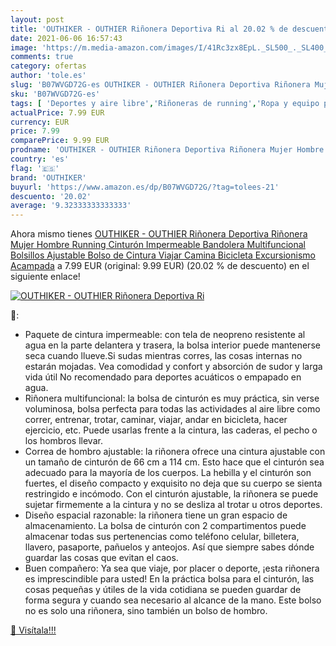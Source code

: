 ```yaml
---
layout: post
title: 'OUTHIKER - OUTHIER Riñonera Deportiva Ri al 20.02 % de descuento'
date: 2021-06-06 16:57:43
image: 'https://m.media-amazon.com/images/I/41Rc3zx8EpL._SL500_._SL400_.jpg'
comments: true
category: ofertas
author: 'tole.es'
slug: 'B07WVGD72G-es OUTHIKER - OUTHIER Riñonera Deportiva Riñonera Mujer...'
sku: 'B07WVGD72G-es'
tags: [ 'Deportes y aire libre','Riñoneras de running','Ropa y equipo para deportes','Running','bicicleta','outhiker', ]
actualPrice: 7.99 EUR
currency: EUR
price: 7.99
comparePrice: 9.99 EUR
prodname: 'OUTHIKER - OUTHIER Riñonera Deportiva Riñonera Mujer Hombre Running Cinturón Impermeable Bandolera Multifuncional Bolsillos Ajustable Bolso de Cintura Viajar Camina Bicicleta Excursionismo Acampada'
country: 'es'
flag: '🇪🇸'
brand: 'OUTHIKER'
buyurl: 'https://www.amazon.es/dp/B07WVGD72G/?tag=tolees-21'
descuento: '20.02'
average: '9.32333333333333'
---
```


Ahora mismo tienes [OUTHIKER - OUTHIER Riñonera Deportiva Riñonera Mujer Hombre Running Cinturón Impermeable Bandolera Multifuncional Bolsillos Ajustable Bolso de Cintura Viajar Camina Bicicleta Excursionismo Acampada](https://www.amazon.es/dp/B07WVGD72G/?tag=tolees-21) a 7.99 EUR (original: 9.99 EUR) (20.02 %  de descuento) en el siguiente enlace!

[![OUTHIKER - OUTHIER Riñonera Deportiva Ri](https://m.media-amazon.com/images/I/41Rc3zx8EpL._SL500_._SL400_.jpg)](https://www.amazon.es/dp/B07WVGD72G/?tag=tolees-21)

🔎:

- Paquete de cintura impermeable: con tela de neopreno resistente al agua en la parte delantera y trasera, la bolsa interior puede mantenerse seca cuando llueve.Si sudas mientras corres, las cosas internas no estarán mojadas. Vea comodidad y confort y absorción de sudor y larga vida útil No recomendado para deportes acuáticos o empapado en agua.
- Riñonera multifuncional: la bolsa de cinturón es muy práctica, sin verse voluminosa, bolsa perfecta para todas las actividades al aire libre como correr, entrenar, trotar, caminar, viajar, andar en bicicleta, hacer ejercicio, etc. Puede usarlas frente a la cintura, las caderas, el pecho o los hombros llevar.
- Correa de hombro ajustable: la riñonera ofrece una cintura ajustable con un tamaño de cinturón de 66 cm a 114 cm. Esto hace que el cinturón sea adecuado para la mayoría de los cuerpos. La hebilla y el cinturón son fuertes, el diseño compacto y exquisito no deja que su cuerpo se sienta restringido e incómodo. Con el cinturón ajustable, la riñonera se puede sujetar firmemente a la cintura y no se desliza al trotar u otros deportes.
- Diseño espacial razonable: la riñonera tiene un gran espacio de almacenamiento. La bolsa de cinturón con 2 compartimentos puede almacenar todas sus pertenencias como teléfono celular, billetera, llavero, pasaporte, pañuelos y anteojos. Así que siempre sabes dónde guardar las cosas que evitan el caos.
- Buen compañero: Ya sea que viaje, por placer o deporte, ¡esta riñonera es imprescindible para usted! En la práctica bolsa para el cinturón, las cosas pequeñas y útiles de la vida cotidiana se pueden guardar de forma segura y cuando sea necesario al alcance de la mano. Este bolso no es solo una riñonera, sino también un bolso de hombro.

[🛒 Visítala!!!](https://www.amazon.es/dp/B07WVGD72G/?tag=tolees-21)
